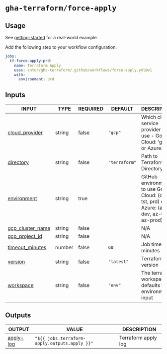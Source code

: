 # `gha-terraform/force-apply`

## Usage

See [getting-started](https://github.com/entur/getting-started/blob/main/.github/workflows/cd.yml) for a real-world example.

Add the following step to your workflow configuration:

```yml
jobs:
  tf-force-apply-prd:
    name: Terraform Apply
    uses: entur/gha-terraform/.github/workflows/force-apply.yml@v1
    with:
      environment: prd
```

## Inputs

<!-- AUTO-DOC-INPUT:START - Do not remove or modify this section -->

|                                      INPUT                                       |  TYPE  | REQUIRED |    DEFAULT    |                                            DESCRIPTION                                            |
|----------------------------------------------------------------------------------|--------|----------|---------------|---------------------------------------------------------------------------------------------------|
|    <a name="input_cloud_provider"></a>[cloud_provider](#input_cloud_provider)    | string |  false   |    `"gcp"`    |         Which cloud service provider to <br>use - Google Cloud: 'gcp' <br>or Azure: 'az'          |
|           <a name="input_directory"></a>[directory](#input_directory)            | string |  false   | `"terraform"` |                                    Path to Terraform Directory                                    |
|        <a name="input_environment"></a>[environment](#input_environment)         | string |   true   |               | GitHub environment to use Google <br>Cloud: (dev, tst, prd) or Azure: (az-dev, az-test, az-prod)  |
| <a name="input_gcp_cluster_name"></a>[gcp_cluster_name](#input_gcp_cluster_name) | string |  false   |               |                                                N/A                                                |
|    <a name="input_gcp_project_id"></a>[gcp_project_id](#input_gcp_project_id)    | string |  false   |               |                                                N/A                                                |
|  <a name="input_timeout_minutes"></a>[timeout_minutes](#input_timeout_minutes)   | number |  false   |     `60`      |                                      Job timeout in minutes                                       |
|              <a name="input_version"></a>[version](#input_version)               | string |  false   |  `"latest"`   |                                         Terraform version                                         |
|           <a name="input_workspace"></a>[workspace](#input_workspace)            | string |  false   |    `"env"`    |                    The terraform workspace, defaults to <br>environment input                     |

<!-- AUTO-DOC-INPUT:END -->

## Outputs

<!-- AUTO-DOC-OUTPUT:START - Do not remove or modify this section -->

|                            OUTPUT                             |                     VALUE                     |     DESCRIPTION     |
|---------------------------------------------------------------|-----------------------------------------------|---------------------|
| <a name="output_apply-log"></a>[apply-log](#output_apply-log) | `"${{ jobs.terraform-apply.outputs.apply }}"` | Terraform apply log |

<!-- AUTO-DOC-OUTPUT:END -->

